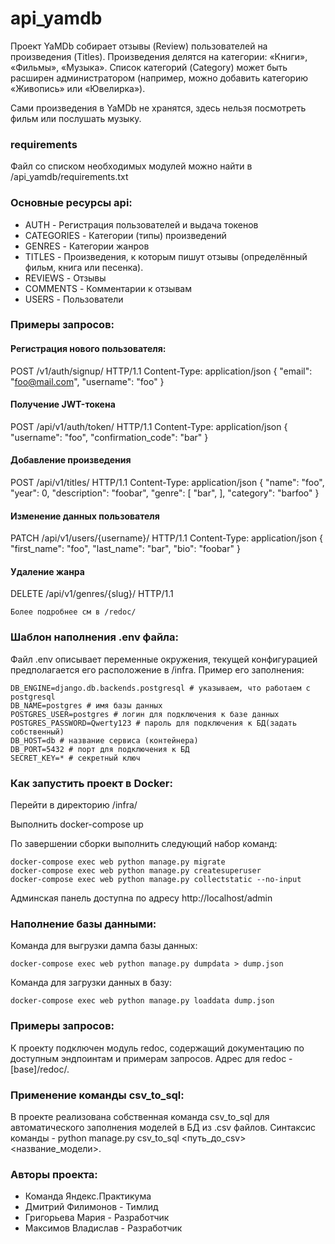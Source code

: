 # api_yamdb
Проект YaMDb собирает отзывы (Review) пользователей на произведения (Titles). Произведения делятся на категории: «Книги», «Фильмы», «Музыка». Список категорий (Category) может быть расширен администратором (например, можно добавить категорию «Живопись» или «Ювелирка»).

Сами произведения в YaMDb не хранятся, здесь нельзя посмотреть фильм или послушать музыку.

### requirements

Файл со списком необходимых модулей можно найти в /api_yamdb/requirements.txt

### Основные ресурсы api:

- AUTH - Регистрация пользователей и выдача токенов
- CATEGORIES - Категории (типы) произведений
- GENRES - Категории жанров
- TITLES - Произведения, к которым пишут отзывы (определённый фильм, книга или песенка).
- REVIEWS - Отзывы
- COMMENTS - Комментарии к отзывам
- USERS - Пользователи

### Примеры запросов:

#### Регистрация нового пользователя:
POST /v1/auth/signup/ HTTP/1.1
Content-Type: application/json
{
  "email": "foo@mail.com",
  "username": "foo"
}

#### Получение JWT-токена
POST /api/v1/auth/token/ HTTP/1.1
Content-Type: application/json
{
  "username": "foo",
  "confirmation_code": "bar"
}

#### Добавление произведения
POST /api/v1/titles/ HTTP/1.1
Content-Type: application/json
{
  "name": "foo",
  "year": 0,
  "description": "foobar",
  "genre": [
    "bar",
  ],
  "category": "barfoo"
}

#### Изменение данных пользователя
PATCH /api/v1/users/{username}/ HTTP/1.1
Content-Type: application/json
{
  "first_name": "foo",
  "last_name": "bar",
  "bio": "foobar"
}

#### Удаление жанра
DELETE /api/v1/genres/{slug}/ HTTP/1.1

```
Более подробнее см в /redoc/
```

### Шаблон наполнения .env файла:

Файл .env описывает переменные окружения, текущей конфигурацией предполагается его расположение в /infra. Пример его заполнения:
```
DB_ENGINE=django.db.backends.postgresql # указываем, что работаем с postgresql
DB_NAME=postgres # имя базы данных
POSTGRES_USER=postgres # логин для подключения к базе данных
POSTGRES_PASSWORD=Qwerty123 # пароль для подключения к БД(задать собственный)
DB_HOST=db # название сервиса (контейнера)
DB_PORT=5432 # порт для подключения к БД
SECRET_KEY=* # секретный ключ
```

### Как запустить проект в Docker:

Перейти в директорию /infra/

Выполнить docker-compose up

По завершении сборки выполнить следующий набор команд:
```
docker-compose exec web python manage.py migrate
docker-compose exec web python manage.py createsuperuser
docker-compose exec web python manage.py collectstatic --no-input 
```
Админская панель доступна по адресу http://localhost/admin

### Наполнение базы данными:

Команда для выгрузки дампа базы данных:
```
docker-compose exec web python manage.py dumpdata > dump.json 
```
Команда для загрузки данных в базу:
```
docker-compose exec web python manage.py loaddata dump.json
```

### Примеры запросов:

К проекту подключен модуль redoc, содержащий документацию по доступным эндпоинтам и примерам запросов. Адрес для redoc - [base]/redoc/.

### Применение команды csv_to_sql:

В проекте реализована собственная команда csv_to_sql для автоматического заполнения моделей в БД из .csv файлов. Синтаксис команды - python manage.py csv_to_sql <путь_до_csv> <название_модели>.

### Авторы проекта:

- Команда Яндекс.Практикума
- Дмитрий Филимонов - Тимлид
- Григорьева Мария - Разработчик
- Максимов Владислав - Разработчик

